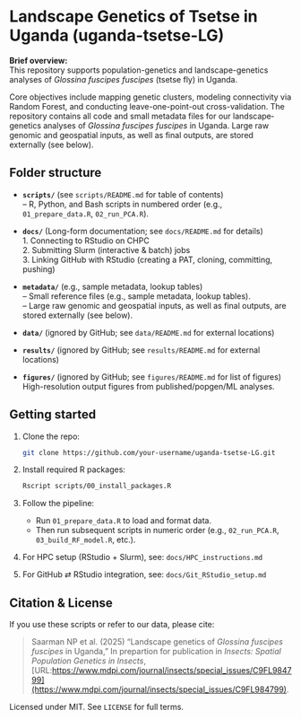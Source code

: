 # Landscape Genetics of Tsetse in Uganda (uganda-tsetse-LG)

**Brief overview:**  
This repository supports population-genetics and landscape-genetics analyses of *Glossina fuscipes fuscipes* (tsetse fly) in Uganda.  

Core objectives include mapping genetic clusters, modeling connectivity via Random Forest, and conducting leave-one-point-out cross-validation. The repository contains all code and small metadata files for our landscape‐genetics analyses of *Glossina fuscipes fuscipes* in Uganda.  Large raw genomic and geospatial inputs, as well as final outputs, are stored externally (see below).

## Folder structure

- **`scripts/`**  (see `scripts/README.md` for table of contents)   
  – R, Python, and Bash scripts in numbered order (e.g., `01_prepare_data.R`, `02_run_PCA.R`).  
  
- **`docs/`**  (Long-form documentation; see `docs/README.md` for details)  
      1. Connecting to RStudio on CHPC  
      2. Submitting Slurm (interactive & batch) jobs  
      3. Linking GitHub with RStudio (creating a PAT, cloning, committing, pushing)  

- **`metadata/`** (e.g., sample metadata, lookup tables)      
  – Small reference files (e.g., sample metadata, lookup tables).      
  – Large raw genomic and geospatial inputs, as well as final outputs, are stored externally (see below).
          
- **`data/`** (ignored by GitHub; see `data/README.md` for external locations)

- **`results/`** (ignored by GitHub; see `results/README.md` for external locations)

- **`figures/`**  (ignored by GitHub; see `figures/README.md` for list of figures)
  High-resolution output figures from published/popgen/ML analyses.


## Getting started

1. Clone the repo:
    ```bash
    git clone https://github.com/your-username/uganda-tsetse-LG.git
    ```

2. Install required R packages:
    ```bash
    Rscript scripts/00_install_packages.R
    ```
3. Follow the pipeline:
    - Run `01_prepare_data.R` to load and format data.
    - Then run subsequent scripts in numeric order (e.g., `02_run_PCA.R`, `03_build_RF_model.R`, etc.).

4. For HPC setup (RStudio + Slurm), see:
   `docs/HPC_instructions.md`

5. For GitHub ⇄ RStudio integration, see:
   `docs/Git_RStudio_setup.md`


## Citation & License

If you use these scripts or refer to our data, please cite:  
> Saarman NP et al. (2025) “Landscape genetics of *Glossina fuscipes fuscipes* in Uganda,” In prepartion for publication in *Insects: Spatial Population Genetics in Insects*, [URL:https://www.mdpi.com/journal/insects/special_issues/C9FL984799](https://www.mdpi.com/journal/insects/special_issues/C9FL984799).

Licensed under MIT. See `LICENSE` for full terms.
